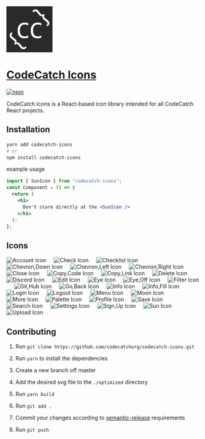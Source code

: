 <img src="./logo.png" width="120" alt="CodeCatch Icons">

# [CodeCatch Icons](https://github.com/codecatchorg/codecatch-icons)

[![npm][npm-image]][npm-url]

[npm-image]: https://img.shields.io/npm/v/codecatch-icons.svg?style=flat-square
[npm-url]: https://www.npmjs.com/package/codecatch-icons

CodeCatch Icons is a React-based icon library intended for all CodeCatch React projects.

## Installation

```bash
yarn add codecatch-icons
# or
npm install codecatch-icons
```

example usage

```jsx
import { SunIcon } from "codecatch-icons";
const Component = () => {
  return (
    <h1>
      Don't stare directly at the <SunIcon />
    </h1>
  );
};
```

## Icons

<img src="https://github.com/codecatchorg/codecatch-icons/blob/master/optimized/account.svg" alt="Account Icon" title="<Account />" height="36">&nbsp;&nbsp;&nbsp;&nbsp;&nbsp;<img src="https://github.com/codecatchorg/codecatch-icons/blob/master/optimized/check.svg" alt="Check Icon" title="<Check />" height="36">&nbsp;&nbsp;&nbsp;&nbsp;&nbsp;<img src="https://github.com/codecatchorg/codecatch-icons/blob/master/optimized/checklist.svg" alt="Checklist Icon" title="<Checklist />" height="36">&nbsp;&nbsp;&nbsp;&nbsp;&nbsp;<img src="https://github.com/codecatchorg/codecatch-icons/blob/master/optimized/chevronDown.svg" alt="Chevron,Down Icon" title="<ChevronDown />" height="36">&nbsp;&nbsp;&nbsp;&nbsp;&nbsp;<img src="https://github.com/codecatchorg/codecatch-icons/blob/master/optimized/chevronLeft.svg" alt="Chevron,Left Icon" title="<ChevronLeft />" height="36">&nbsp;&nbsp;&nbsp;&nbsp;&nbsp;<img src="https://github.com/codecatchorg/codecatch-icons/blob/master/optimized/chevronRight.svg" alt="Chevron,Right Icon" title="<ChevronRight />" height="36">&nbsp;&nbsp;&nbsp;&nbsp;&nbsp;<img src="https://github.com/codecatchorg/codecatch-icons/blob/master/optimized/close.svg" alt="Close Icon" title="<Close />" height="36">&nbsp;&nbsp;&nbsp;&nbsp;&nbsp;<img src="https://github.com/codecatchorg/codecatch-icons/blob/master/optimized/copyCode.svg" alt="Copy,Code Icon" title="<CopyCode />" height="36">&nbsp;&nbsp;&nbsp;&nbsp;&nbsp;<img src="https://github.com/codecatchorg/codecatch-icons/blob/master/optimized/copyLink.svg" alt="Copy,Link Icon" title="<CopyLink />" height="36">&nbsp;&nbsp;&nbsp;&nbsp;&nbsp;<img src="https://github.com/codecatchorg/codecatch-icons/blob/master/optimized/delete.svg" alt="Delete Icon" title="<Delete />" height="36">&nbsp;&nbsp;&nbsp;&nbsp;&nbsp;<img src="https://github.com/codecatchorg/codecatch-icons/blob/master/optimized/discord.svg" alt="Discord Icon" title="<Discord />" height="36">&nbsp;&nbsp;&nbsp;&nbsp;&nbsp;<img src="https://github.com/codecatchorg/codecatch-icons/blob/master/optimized/edit.svg" alt="Edit Icon" title="<Edit />" height="36">&nbsp;&nbsp;&nbsp;&nbsp;&nbsp;<img src="https://github.com/codecatchorg/codecatch-icons/blob/master/optimized/eye.svg" alt="Eye Icon" title="<Eye />" height="36">&nbsp;&nbsp;&nbsp;&nbsp;&nbsp;<img src="https://github.com/codecatchorg/codecatch-icons/blob/master/optimized/eyeOff.svg" alt="Eye,Off Icon" title="<EyeOff />" height="36">&nbsp;&nbsp;&nbsp;&nbsp;&nbsp;<img src="https://github.com/codecatchorg/codecatch-icons/blob/master/optimized/filter.svg" alt="Filter Icon" title="<Filter />" height="36">&nbsp;&nbsp;&nbsp;&nbsp;&nbsp;<img src="https://github.com/codecatchorg/codecatch-icons/blob/master/optimized/gitHub.svg" alt="Git,Hub Icon" title="<GitHub />" height="36">&nbsp;&nbsp;&nbsp;&nbsp;&nbsp;<img src="https://github.com/codecatchorg/codecatch-icons/blob/master/optimized/goBack.svg" alt="Go,Back Icon" title="<GoBack />" height="36">&nbsp;&nbsp;&nbsp;&nbsp;&nbsp;<img src="https://github.com/codecatchorg/codecatch-icons/blob/master/optimized/info.svg" alt="Info Icon" title="<Info />" height="36">&nbsp;&nbsp;&nbsp;&nbsp;&nbsp;<img src="https://github.com/codecatchorg/codecatch-icons/blob/master/optimized/infoFill.svg" alt="Info,Fill Icon" title="<InfoFill />" height="36">&nbsp;&nbsp;&nbsp;&nbsp;&nbsp;<img src="https://github.com/codecatchorg/codecatch-icons/blob/master/optimized/login.svg" alt="Login Icon" title="<Login />" height="36">&nbsp;&nbsp;&nbsp;&nbsp;&nbsp;<img src="https://github.com/codecatchorg/codecatch-icons/blob/master/optimized/logout.svg" alt="Logout Icon" title="<Logout />" height="36">&nbsp;&nbsp;&nbsp;&nbsp;&nbsp;<img src="https://github.com/codecatchorg/codecatch-icons/blob/master/optimized/menu.svg" alt="Menu Icon" title="<Menu />" height="36">&nbsp;&nbsp;&nbsp;&nbsp;&nbsp;<img src="https://github.com/codecatchorg/codecatch-icons/blob/master/optimized/moon.svg" alt="Moon Icon" title="<Moon />" height="36">&nbsp;&nbsp;&nbsp;&nbsp;&nbsp;<img src="https://github.com/codecatchorg/codecatch-icons/blob/master/optimized/more.svg" alt="More Icon" title="<More />" height="36">&nbsp;&nbsp;&nbsp;&nbsp;&nbsp;<img src="https://github.com/codecatchorg/codecatch-icons/blob/master/optimized/palette.svg" alt="Palette Icon" title="<Palette />" height="36">&nbsp;&nbsp;&nbsp;&nbsp;&nbsp;<img src="https://github.com/codecatchorg/codecatch-icons/blob/master/optimized/profile.svg" alt="Profile Icon" title="<Profile />" height="36">&nbsp;&nbsp;&nbsp;&nbsp;&nbsp;<img src="https://github.com/codecatchorg/codecatch-icons/blob/master/optimized/save.svg" alt="Save Icon" title="<Save />" height="36">&nbsp;&nbsp;&nbsp;&nbsp;&nbsp;<img src="https://github.com/codecatchorg/codecatch-icons/blob/master/optimized/search.svg" alt="Search Icon" title="<Search />" height="36">&nbsp;&nbsp;&nbsp;&nbsp;&nbsp;<img src="https://github.com/codecatchorg/codecatch-icons/blob/master/optimized/settings.svg" alt="Settings Icon" title="<Settings />" height="36">&nbsp;&nbsp;&nbsp;&nbsp;&nbsp;<img src="https://github.com/codecatchorg/codecatch-icons/blob/master/optimized/signUp.svg" alt="Sign,Up Icon" title="<SignUp />" height="36">&nbsp;&nbsp;&nbsp;&nbsp;&nbsp;<img src="https://github.com/codecatchorg/codecatch-icons/blob/master/optimized/sun.svg" alt="Sun Icon" title="<Sun />" height="36">&nbsp;&nbsp;&nbsp;&nbsp;&nbsp;<img src="https://github.com/codecatchorg/codecatch-icons/blob/master/optimized/upload.svg" alt="Upload Icon" title="<Upload />" height="36">

## Contributing

1. Run `git clone https://github.com/codecatchorg/codecatch-icons.git`

2. Run `yarn` to install the dependencies

3. Create a new branch off master

4. Add the desired svg file to the `./optimized` directory

5. Run `yarn build`

6. Run `git add .`

7. Commit your changes according to [semantic-release](https://github.com/semantic-release/semantic-release#how-does-it-work) requirements

8. Run `git push`
